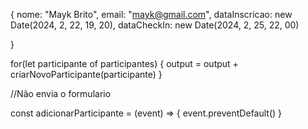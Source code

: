 {
  nome: "Mayk Brito",
  email: "mayk@gmail.com",
  dataInscricao: new Date(2024, 2, 22, 19, 20),
  dataCheckIn: new Date(2024, 2, 25, 22, 00)
  
}

for(let participante of participantes) {
  output = output + criarNovoParticipante(participante)
}


//Não envia o formulario

<form onsubmit="adicionarParticipante(event)">

const adicionarParticipante = (event) => {
  event.preventDefault()
}